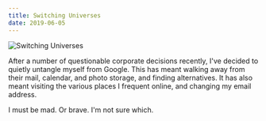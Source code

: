 ```yaml
---
title: Switching Universes
date: 2019-06-05
---
```


![Switching Universes](https://source.unsplash.com/dUPDhdeCN84/1600x900)

After a number of questionable corporate decisions recently, I've decided to quietly untangle myself from Google. This has meant walking away from their mail, calendar, and photo storage, and finding alternatives. It has also meant visiting the various places I frequent online, and changing my email address.

I must be mad. Or brave. I'm not sure which.
